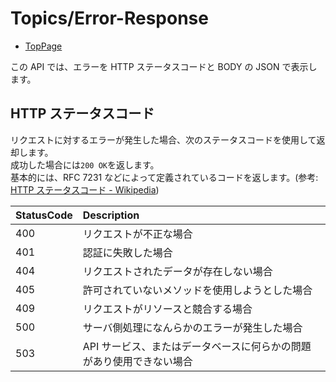 # Topics/Error-Response

- [TopPage](/api-docs/)

この API では、エラーを HTTP ステータスコードと BODY の JSON で表示します。

## HTTP ステータスコード

リクエストに対するエラーが発生した場合、次のステータスコードを使用して返却します。  
成功した場合には`200 OK`を返します。  
基本的には、RFC 7231 などによって定義されているコードを返します。(参考: [HTTP ステータスコード - Wikipedia](https://ja.wikipedia.org/wiki/HTTP%E3%82%B9%E3%83%86%E3%83%BC%E3%82%BF%E3%82%B9%E3%82%B3%E3%83%BC%E3%83%89))

| StatusCode | Description                                                          |
| :--------- | :------------------------------------------------------------------- |
| 400        | リクエストが不正な場合                                               |
| 401        | 認証に失敗した場合                                                   |
| 404        | リクエストされたデータが存在しない場合                               |
| 405        | 許可されていないメソッドを使用しようとした場合                       |
| 409        | リクエストがリソースと競合する場合                                   |
| 500        | サーバ側処理になんらかのエラーが発生した場合                         |
| 503        | API サービス、またはデータベースに何らかの問題があり使用できない場合 |
